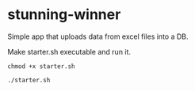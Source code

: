 # stunning-winner
Simple app that uploads data from excel files into a DB.

Make starter.sh executable and run it.

`chmod +x starter.sh`

`./starter.sh`